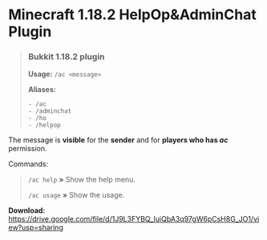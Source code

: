 # Minecraft 1.18.2 HelpOp&AdminChat Plugin

> ### **Bukkit 1.18.2 plugin**
> **Usage:** `/ac <message>`
> 
> **Aliases:**
> ```
> - /ac
> - /adminchat
> - /ho
> - /helpop
> ```

The message is **visible** for the **sender** and for **players who has *ac*** permission.

Commands:
> `/ac help` **»** Show the help menu.
> 
> `/ac usage` **»** Show the usage.

**Download:** https://drive.google.com/file/d/1J9L3FYBQ_IuiQbA3q97gW6pCsH8G_JO1/view?usp=sharing
